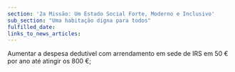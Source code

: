 ```yaml
---
section: '2a Missão: Um Estado Social Forte, Moderno e Inclusivo'
sub_section: "Uma habitação digna para todos"
fulfilled_date:
links_to_news_articles:
---
```


Aumentar a despesa dedutível com arrendamento em sede de IRS em 50 € por ano até atingir os 800 €;